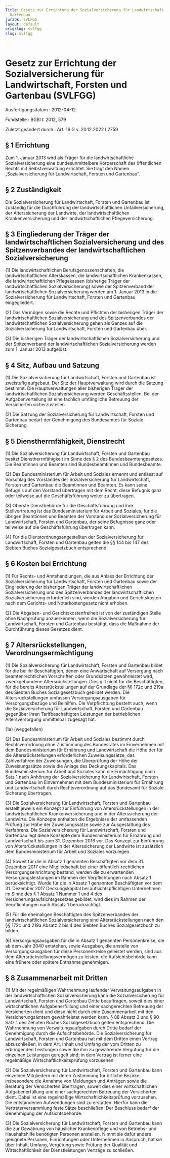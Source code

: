 ```yaml
---
Title: Gesetz zur Errichtung der Sozialversicherung für Landwirtschaft, Forsten und
  Gartenbau
jurabk: SVLFGG
layout: default
origslug: svlfgg
slug: svlfgg

---
```


# Gesetz zur Errichtung der Sozialversicherung für Landwirtschaft, Forsten und Gartenbau (SVLFGG)

Ausfertigungsdatum
:   2012-04-12

Fundstelle
:   BGBl I: 2012, 579

Zuletzt geändert durch
:   Art. 16 G v. 20.12.2022 I 2759


## § 1 Errichtung

Zum 1. Januar 2013 wird als Träger für die landwirtschaftliche Sozialversicherung eine bundesunmittelbare Körperschaft des öffentlichen Rechts mit Selbstverwaltung errichtet. Sie trägt den Namen „Sozialversicherung für Landwirtschaft, Forsten und Gartenbau“.


## § 2 Zuständigkeit

Die Sozialversicherung für Landwirtschaft, Forsten und Gartenbau ist zuständig für die Durchführung der landwirtschaftlichen Unfallversicherung, der Alterssicherung der Landwirte, der landwirtschaftlichen Krankenversicherung und der landwirtschaftlichen Pflegeversicherung.


## § 3 Eingliederung der Träger der landwirtschaftlichen Sozialversicherung und des Spitzenverbandes der landwirtschaftlichen Sozialversicherung

(1) Die landwirtschaftlichen Berufsgenossenschaften, die landwirtschaftlichen Alterskassen, die landwirtschaftlichen Krankenkassen, die landwirtschaftlichen Pflegekassen (bisherige Träger der landwirtschaftlichen Sozialversicherung) sowie der Spitzenverband der landwirtschaftlichen Sozialversicherung werden am 1. Januar 2013 in die Sozialversicherung für Landwirtschaft, Forsten und Gartenbau eingegliedert.

(2) Das Vermögen sowie die Rechte und Pflichten der bisherigen Träger der landwirtschaftlichen Sozialversicherung und des Spitzenverbandes der landwirtschaftlichen Sozialversicherung gehen als Ganzes auf die Sozialversicherung für Landwirtschaft, Forsten und Gartenbau über.

(3) Die bisherigen Träger der landwirtschaftlichen Sozialversicherung und der Spitzenverband der landwirtschaftlichen Sozialversicherung werden zum 1. Januar 2013 aufgelöst.


## § 4 Sitz, Aufbau und Satzung

(1) Die Sozialversicherung für Landwirtschaft, Forsten und Gartenbau ist zweistufig aufgebaut. Der Sitz der Hauptverwaltung wird durch die Satzung bestimmt. Die Hauptverwaltungen aller bisherigen Träger der landwirtschaftlichen Sozialversicherung werden Geschäftsstellen. Bei der Aufgabenverteilung ist eine fachlich umfängliche Betreuung der Versicherten sicherzustellen.

(2) Die Satzung der Sozialversicherung für Landwirtschaft, Forsten und Gartenbau bedarf der Genehmigung des Bundesamtes für Soziale Sicherung.


## § 5 Dienstherrnfähigkeit, Dienstrecht

(1) Die Sozialversicherung für Landwirtschaft, Forsten und Gartenbau besitzt Dienstherrnfähigkeit im Sinne des § 2 des Bundesbeamtengesetzes. Die Beamtinnen und Beamten sind Bundesbeamtinnen und Bundesbeamte.

(2) Das Bundesministerium für Arbeit und Soziales ernennt und entlässt auf Vorschlag des Vorstandes der Sozialversicherung für Landwirtschaft, Forsten und Gartenbau die Beamtinnen und Beamten. Es kann seine Befugnis auf den Vorstand übertragen mit dem Recht, diese Befugnis ganz oder teilweise auf die Geschäftsführung weiter zu übertragen.

(3) Oberste Dienstbehörde für die Geschäftsführung und ihre Stellvertretung ist das Bundesministerium für Arbeit und Soziales, für die übrigen Beamtinnen und Beamten der Vorstand der Sozialversicherung für Landwirtschaft, Forsten und Gartenbau, der seine Befugnisse ganz oder teilweise auf die Geschäftsführung übertragen kann.

(4) Für die Dienstordnungsangestellten der Sozialversicherung für Landwirtschaft, Forsten und Gartenbau gelten die §§ 144 bis 147 des Siebten Buches Sozialgesetzbuch entsprechend.


## § 6 Kosten bei Errichtung

(1) Für Rechts- und Amtshandlungen, die aus Anlass der Errichtung der Sozialversicherung für Landwirtschaft, Forsten und Gartenbau sowie der Eingliederung der bisherigen Träger der landwirtschaftlichen Sozialversicherung und des Spitzenverbandes der landwirtschaftlichen Sozialversicherung erforderlich sind, werden Abgaben und Gerichtskosten nach dem Gerichts- und Notarkostengesetz nicht erhoben.

(2) Die Abgaben- und Gerichtskostenfreiheit ist von der zuständigen Stelle ohne Nachprüfung anzuerkennen, wenn die Sozialversicherung für Landwirtschaft, Forsten und Gartenbau bestätigt, dass die Maßnahme der Durchführung dieses Gesetzes dient.


## § 7 Altersrückstellungen, Verordnungsermächtigung

(1) Die Sozialversicherung für Landwirtschaft, Forsten und Gartenbau bildet für die bei ihr Beschäftigten, denen eine Anwartschaft auf Versorgung nach beamtenrechtlichen Vorschriften oder Grundsätzen gewährleistet wird, zweckgebundene Altersrückstellungen. Dies gilt nicht für die Beschäftigten, für die bereits Altersrückstellungen auf der Grundlage der §§ 172c und 219a des Siebten Buches Sozialgesetzbuch gebildet werden. Die Altersrückstellungen umfassen Versorgungsausgaben für Versorgungsbezüge und Beihilfen. Die Verpflichtung besteht auch, wenn die Sozialversicherung für Landwirtschaft, Forsten und Gartenbau gegenüber ihren Tarifbeschäftigten Leistungen der betrieblichen Altersversorgung unmittelbar zugesagt hat.

(1a) (weggefallen)

(2) Das Bundesministerium für Arbeit und Soziales bestimmt durch Rechtsverordnung ohne Zustimmung des Bundesrates im Einvernehmen mit dem Bundesministerium für Ernährung und Landwirtschaft die Höhe der für die Altersrückstellungen erforderlichen Zuweisungssätze, das Zahlverfahren der Zuweisungen, die Überprüfung der Höhe der Zuweisungssätze sowie die Anlage des Deckungskapitals. Das Bundesministerium für Arbeit und Soziales kann die Ermächtigung nach Satz 1 nach Anhörung der Sozialversicherung für Landwirtschaft, Forsten und Gartenbau im Einvernehmen mit dem Bundesministerium für Ernährung und Landwirtschaft durch Rechtsverordnung auf das Bundesamt für Soziale Sicherung übertragen.

(3) Die Sozialversicherung für Landwirtschaft, Forsten und Gartenbau erstellt jeweils ein Konzept zur Einführung von Altersrückstellungen in der landwirtschaftlichen Krankenversicherung und in der Alterssicherung der Landwirte. Die Konzepte enthalten die Ergebnisse der umfassenden Prüfung zur Höhe der Zuweisungssätze sowie zur Ausgestaltung des Verfahrens. Die Sozialversicherung für Landwirtschaft, Forsten und Gartenbau legt diese Konzepte dem Bundesministerium für Ernährung und Landwirtschaft bis zum 31. Dezember 2016 vor. Das Konzept zur Einführung von Altersrückstellungen in der Alterssicherung der Landwirte ist zusätzlich dem Bundesministerium für Arbeit und Soziales vorzulegen.

(4) Soweit für die in Absatz 1 genannten Beschäftigten vor dem 31. Dezember 2017 eine Mitgliedschaft bei einer öffentlich-rechtlichen Versorgungseinrichtung bestand, werden die zu erwartenden Versorgungsleistungen im Rahmen der Verpflichtungen nach Absatz 1 berücksichtigt. Wurde für die in Absatz 1 genannten Beschäftigten vor dem 31. Dezember 2017 Deckungskapital bei aufsichtspflichtigen Unternehmen im Sinne des § 1 Absatz 1 Nummer 1 und 4 des Versicherungsaufsichtsgesetzes gebildet, wird dies im Rahmen der Verpflichtungen nach Absatz 1 berücksichtigt.

(5) Für die ehemaligen Beschäftigten des Spitzenverbandes der landwirtschaftlichen Sozialversicherung sind Altersrückstellungen nach den §§ 172c und 219a Absatz 2 bis 4 des Siebten Buches Sozialgesetzbuch zu bilden.

(6) Versorgungsausgaben für die in Absatz 1 genannten Personenkreise, die ab dem Jahr 2040 entstehen, sowie Ausgaben, die anstelle von Versorgungsausgaben für diese Personenkreise geleistet werden, sind aus dem Altersrückstellungsvermögen zu leisten; die Aufsichtsbehörde kann eine frühere oder spätere Entnahme genehmigen.


## § 8 Zusammenarbeit mit Dritten

(1) Mit der regelmäßigen Wahrnehmung laufender Verwaltungsaufgaben in der landwirtschaftlichen Sozialversicherung kann die Sozialversicherung für Landwirtschaft, Forsten und Gartenbau Dritte beauftragen, soweit dies einer wirtschaftlichen Aufgabenerfüllung und einer sachgerechten Betreuung der Versicherten dient und diese nicht durch eine Zusammenarbeit mit den Versicherungsämtern gewährleistet werden kann. § 88 Absatz 3 und § 90 Satz 1 des Zehnten Buches Sozialgesetzbuch gelten entsprechend. Die Wahrnehmung von Verwaltungsaufgaben durch Dritte bedarf der Genehmigung durch die Aufsichtsbehörde. Die Sozialversicherung für Landwirtschaft, Forsten und Gartenbau hat mit dem Dritten einen Vertrag abzuschließen, in dem Art, Inhalt und Umfang der vom Dritten zu erbringenden Leistungen sowie die ihm zu gewährende Vergütung für die einzelnen Leistungen geregelt sind; in dem Vertrag ist ferner eine regelmäßige Wirtschaftlichkeitsprüfung vorzusehen.

(2) Die Sozialversicherung für Landwirtschaft, Forsten und Gartenbau kann einzelnen Mitgliedern mit deren Zustimmung für örtliche Bezirke insbesondere die Annahme von Meldungen und Anträgen sowie die Beratung der Versicherten übertragen, soweit dies einer wirtschaftlichen Aufgabenerfüllung und einer sachgerechten Betreuung der Versicherten dient. Dabei ist eine regelmäßige Wirtschaftlichkeitsprüfung vorzusehen. Die entstandenen Aufwendungen sind zu erstatten. Hierfür kann die Vertreterversammlung feste Sätze beschließen. Der Beschluss bedarf der Genehmigung der Aufsichtsbehörde.

(3) Die Sozialversicherung für Landwirtschaft, Forsten und Gartenbau kann die zur Gewährung von häuslicher Krankenpflege und von Betriebs- und Haushaltshilfe benötigten Personen anstellen. Nimmt sie dafür andere geeignete Personen, Einrichtungen oder Unternehmen in Anspruch, hat sie über Inhalt, Umfang, Vergütung sowie Prüfung der Qualität und Wirtschaftlichkeit der Dienstleistungen Verträge zu schließen.

